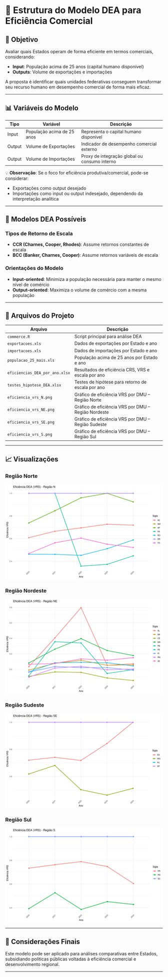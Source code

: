 # 🧮 Estrutura do Modelo DEA para Eficiência Comercial

## 🎯 Objetivo

Avaliar quais Estados operam de forma eficiente em termos comerciais, considerando:

- **Input**: População acima de 25 anos (capital humano disponível)
- **Outputs**: Volume de exportações e importações

A proposta é identificar quais unidades federativas conseguem transformar seu recurso humano em desempenho comercial de forma mais eficaz.

---

## 📊 Variáveis do Modelo

| Tipo   | Variável                   | Descrição                                                  |
|--------|----------------------------|-------------------------------------------------------------|
| Input  | População acima de 25 anos | Representa o capital humano disponível                      |
| Output | Volume de Exportações      | Indicador de desempenho comercial externo                   |
| Output | Volume de Importações      | Proxy de integração global ou consumo interno               |

💡 **Observação**: Se o foco for eficiência produtiva/comercial, pode-se considerar:
- Exportações como output desejado
- Importações como input ou output indesejado, dependendo da interpretação analítica

---

## 🧠 Modelos DEA Possíveis

### Tipos de Retorno de Escala
- **CCR (Charnes, Cooper, Rhodes)**: Assume retornos constantes de escala
- **BCC (Banker, Charnes, Cooper)**: Assume retornos variáveis de escala

### Orientações do Modelo
- **Input-oriented**: Minimiza a população necessária para manter o mesmo nível de comércio
- **Output-oriented**: Maximiza o volume de comércio com a mesma população

---

## 📁 Arquivos do Projeto

| Arquivo                        | Descrição                                                  |
|-------------------------------|-------------------------------------------------------------|
| `commerce.R`                 | Script principal para análise DEA                          |
| `exportacoes.xls`             | Dados de exportações por Estado e ano                      |
| `importacoes.xls`             | Dados de importações por Estado e ano                      |
| `populacao_25_mais.xls`       | População acima de 25 anos por Estado e ano                |
| `eficiencias_DEA_por_ano.xlsx`| Resultados de eficiência CRS, VRS e escala por ano         |
| `testes_hipotese_DEA.xlsx`    | Testes de hipótese para retorno de escala por ano          |
| `eficiencia_vrs_N.png`        | Gráfico de eficiência VRS por DMU – Região Norte           |
| `eficiencia_vrs_NE.png`       | Gráfico de eficiência VRS por DMU – Região Nordeste        |
| `eficiencia_vrs_SE.png`       | Gráfico de eficiência VRS por DMU – Região Sudeste         |
| `eficiencia_vrs_S.png`        | Gráfico de eficiência VRS por DMU – Região Sul             |

---

## 📈 Visualizações

### Região Norte
![Eficiência VRS Norte](eficiencia_vrs_N.png)

### Região Nordeste
![Eficiência VRS Nordeste](eficiencia_vrs_NE.png)

### Região Sudeste
![Eficiência VRS Sudeste](eficiencia_vrs_SE.png)

### Região Sul
![Eficiência VRS Sul](eficiencia_vrs_S.png)

---

## 📌 Considerações Finais

Este modelo pode ser aplicado para análises comparativas entre Estados, subsidiando políticas públicas voltadas à eficiência comercial e desenvolvimento regional.

---

